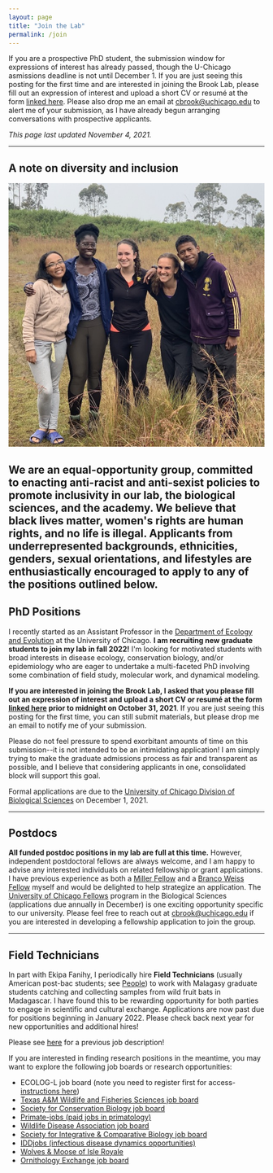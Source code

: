 ```yaml
---
layout: page
title: "Join the Lab"
permalink: /join
---
```

If you are a prospective PhD student, the submission window for expressions of interest has already passed, though the U-Chicago asmissions deadline is not until December 1. If you are just seeing this posting for the first time and are interested in joining the Brook Lab, please fill out an expression of interest and upload a short CV or resumé at the form <a href="https://airtable.com/shrwbDz0QWBo0SMnQ">linked here</a>. Please also drop me an email at [cbrook@uchicago.edu](cbrook@uchicago.edu) to alert me of your submission, as I have already begun arranging conversations with prospective applicants.

<em>This page last updated November 4, 2021.</em>

--- 

<h2>A note on diversity and inclusion</h2>

<img src="/jointhelab/ekipa_fanihy_happy.jpg" alt="bat" class="float-start col-sm-5" />

We are an equal-opportunity group, committed to enacting anti-racist and anti-sexist policies to promote inclusivity in our lab, the biological sciences, and the academy. We believe that black lives matter, women's rights are human rights, and no life is illegal. Applicants from underrepresented backgrounds, ethnicities, genders, sexual orientations, and lifestyles are enthusiastically encouraged to apply to any of the positions outlined below.
---

<h2>PhD Positions</h2>

I recently started as an Assistant Professor in the [Department of Ecology and Evolution](https://ecologyandevolution.uchicago.edu/) at the University of Chicago. **I am recruiting new graduate students to join my lab in fall 2022!** I'm looking for motivated students with broad interests in disease ecology, conservation biology, and/or epidemiology who are eager to undertake a multi-faceted PhD involving some combination of field study, molecular work, and dynamical modeling. 

**If you are interested in joining the Brook Lab, I asked that you please fill out an expression of interest and upload a short CV or resumé at the form [linked here](https://airtable.com/shrwbDz0QWBo0SMnQ) prior to midnight on October 31, 2021**. If you are just seeing this posting for the first time, you can still submit materials, but please drop me an email to notify me of your submission.

Please do not feel pressure to spend exorbitant amounts of time on this submission--it is not intended to be an intimidating application! I am simply trying to make the graduate admissions process as fair and transparent as possible, and I believe that considering applicants in one, consolidated block will support this goal.

Formal applications are due to the [University of Chicago Division of Biological Sciences](https://biosciences.uchicago.edu/programs) on December 1, 2021.

---

<h2>Postdocs</h2>

**All funded postdoc positions in my lab are full at this time.** However, independent postdoctoral fellows are always welcome, and I am happy to advise any interested individuals on related fellowship or grant applications. I have previous experience as both a [Miller Fellow](http://miller.berkeley.edu/) and a [Branco Weiss Fellow](https://brancoweissfellowship.org/) myself and would be delighted to help strategize an application. The [University of Chicago Fellows](https://biologicalsciences.uchicago.edu/research/chicago-fellows) program in the Biological Sciences (applications due annually in December) is one exciting opportunity specific to our university. Please feel free to reach out at [cbrook@uchicago.edu](cbrook@uchicago.edu) if you are interested in developing a fellowship application to join the group.

--- 

<h2>Field Technicians</h2>

In part with Ekipa Fanihy, I periodically hire **Field Technicians** (usually American post-bac students; see [People](/people)) to work with Malagasy graduate students catching and collecting samples from wild fruit bats in Madagascar. I have found this to be rewarding opportunity for both parties to engage in scientific and cultural exchange. Applications are now past due for positions beginning in January 2022. Please check back next year for new opportunities and additional hires!

Please see [here](/jointhelab/fieldtechjob) for a previous job description!

If you are interested in finding research positions in the meantime, you may want to explore the following job boards or research opportunities:

<ul>
  <li>ECOLOG-L job board (note you need to register first for access- <a href="https://halllab.asu.edu/how-to-join-the-ecolog-job-board/">instructions here</a>)</li>
  <li><a href="https://wfscjobs.tamu.edu/job-board/">Texas A&M Wildlife and Fisheries Sciences job board</a></li>
  <li><a href="https://careers.conbio.org/">Society for Conservation Biology job board</a></li>
  <li><a href="https://groups.google.com/a/g-groups.wisc.edu/g/primate-job">Primate-jobs (paid jobs in primatology)</a></li>
  <li><a href="https://www.wildlifedisease.org/PersonifyEbusiness/Opportunities/Careers">Wildlife Disease Association job board</a></li>
  <li><a href="https://sicb.org/jobs-and-fellowships/">Society for Integrative & Comparative Biology job board</a></li>
  <li><a href="https://iddjobs.org/">IDDjobs (infectious disease dynamics opportunities)</a></li>
  <li><a href="https://isleroyalewolf.org/participate/participate/interns.html">Wolves & Moose of Isle Royale</a></li>
  <li><a href="https://ornithologyexchange.org/jobs/board/">Ornithology Exchange job board</a></li>
</ul>